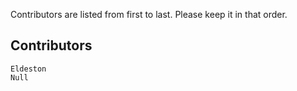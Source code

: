    Contributors are listed from first to last. Please keep it in that order.

## Contributors
    Eldeston
    Null
